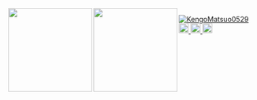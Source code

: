 <a href="https://github.com/KengoMatsuo0529">
  <img align="left" height="170px" src="https://github-readme-stats.vercel.app/api?username=KengoMatsuo0529&count_private=true&show_icons=true&theme=tokyonight" />
</a>
<a href="https://github.com/KengoMatsuo0529">
  <img align="left" height="170px" src="https://github-readme-stats.vercel.app/api/top-langs/?username=KengoMatsuo0529&layout=compact&theme=tokyonight" />
</a>

<p align="left">
  <a href="https://github.com/KengoMatsuo0529">
    <img src="https://komarev.com/ghpvc/?username=KengoMatsuo0529" alt="KengoMatsuo0529" />
  </a>
  <a href="https://github.com/KengoMatsuo0529">
    <img height="20" src="https://img.shields.io/github/followers/KengoMatsuo0529?label=follow&logo=github&style=flat" />
  </a>
  <a href="http://qiita.com/matsuken0135">
    <img height="20" src="https://qiita-badge.apiapi.app/s/matsuken0135/posts.svg" />
  </a>
  <//qiita.com/yutkat">
    <img height="20" src="https://qiita-badge.apiapi.app/s/matsuken0135/contributions.svg" />
  </a>
</p>
